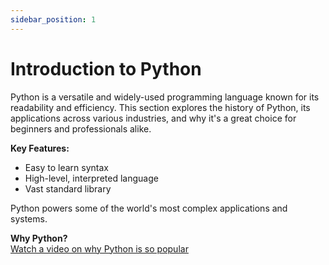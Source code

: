 ```yaml
---
sidebar_position: 1
---
```


# Introduction to Python

Python is a versatile and widely-used programming language known for its readability and efficiency. This section explores the history of Python, its applications across various industries, and why it's a great choice for beginners and professionals alike.

**Key Features:**
- Easy to learn syntax
- High-level, interpreted language
- Vast standard library

Python powers some of the world's most complex applications and systems.

**Why Python?**  
[Watch a video on why Python is so popular](https://youtube.com/link_to_why_python_video)
